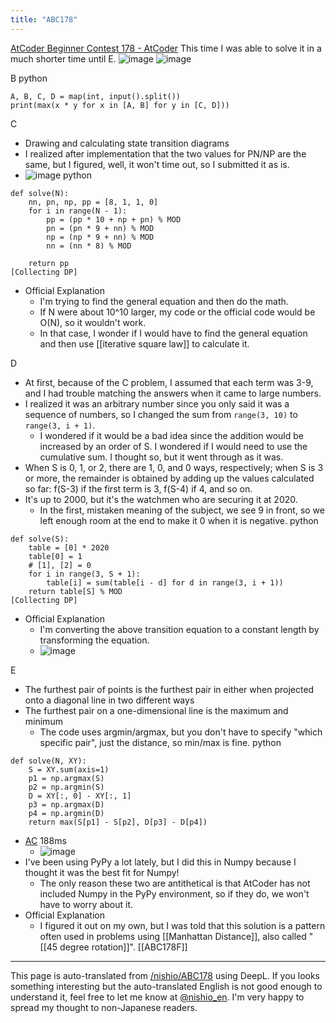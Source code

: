 ```yaml
---
title: "ABC178"
---
```


[AtCoder Beginner Contest 178 - AtCoder](https://atcoder.jp/contests/abc178)
This time I was able to solve it in a much shorter time until E.
![image](https://gyazo.com/57c09e21b8a9b3e3c0b6bc0f73545c95/thumb/1000)
![image](https://gyazo.com/45df0047d1abaafd8b01e9f272eb7b0c/thumb/1000)

B
python

```
A, B, C, D = map(int, input().split())
print(max(x * y for x in [A, B] for y in [C, D]))
```


C
- Drawing and calculating state transition diagrams
- I realized after implementation that the two values for PN/NP are the same, but I figured, well, it won't time out, so I submitted it as is.
- ![image](https://gyazo.com/20f29cbcecb773b285054c7c6b69a665/thumb/1000)
python

```
def solve(N):
    nn, pn, np, pp = [8, 1, 1, 0]
    for i in range(N - 1):
        pp = (pp * 10 + np + pn) % MOD
        pn = (pn * 9 + nn) % MOD
        np = (np * 9 + nn) % MOD
        nn = (nn * 8) % MOD

    return pp
[Collecting DP] 
```

- Official Explanation
    - I'm trying to find the general equation and then do the math.
    - If N were about 10^10 larger, my code or the official code would be O(N), so it wouldn't work.
    - In that case, I wonder if I would have to find the general equation and then use [[iterative square law]] to calculate it.

D
- At first, because of the C problem, I assumed that each term was 3-9, and I had trouble matching the answers when it came to large numbers.
- I realized it was an arbitrary number since you only said it was a sequence of numbers, so I changed the sum from `range(3, 10)` to `range(3, i + 1)`.
    - I wondered if it would be a bad idea since the addition would be increased by an order of S. I wondered if I would need to use the cumulative sum. I thought so, but it went through as it was.
- When S is 0, 1, or 2, there are 1, 0, and 0 ways, respectively; when S is 3 or more, the remainder is obtained by adding up the values calculated so far: f(S-3) if the first term is 3, f(S-4) if 4, and so on.
- It's up to 2000, but it's the watchmen who are securing it at 2020.
    - In the first, mistaken meaning of the subject, we see 9 in front, so we left enough room at the end to make it 0 when it is negative.
python

```
def solve(S):
    table = [0] * 2020
    table[0] = 1
    # [1], [2] = 0
    for i in range(3, S + 1):
        table[i] = sum(table[i - d] for d in range(3, i + 1))
    return table[S] % MOD
[Collecting DP] 
```

- Official Explanation
    - I'm converting the above transition equation to a constant length by transforming the equation.
    - ![image](https://gyazo.com/8b97a305a09a3177bcf64ae72f20056a/thumb/1000)

E
- The furthest pair of points is the furthest pair in either when projected onto a diagonal line in two different ways
- The furthest pair on a one-dimensional line is the maximum and minimum
    - The code uses argmin/argmax, but you don't have to specify "which specific pair", just the distance, so min/max is fine.
python

```
def solve(N, XY):
    S = XY.sum(axis=1)
    p1 = np.argmax(S)
    p2 = np.argmin(S)
    D = XY[:, 0] - XY[:, 1]
    p3 = np.argmax(D)
    p4 = np.argmin(D)
    return max(S[p1] - S[p2], D[p3] - D[p4])
```

- [AC](https://atcoder.jp/contests/abc178/submissions/16704180) 188ms
    - ![image](https://gyazo.com/ebc4a71fdf7ba663577c52f71c7f4570/thumb/1000)
- I've been using PyPy a lot lately, but I did this in Numpy because I thought it was the best fit for Numpy!
    - The only reason these two are antithetical is that AtCoder has not included Numpy in the PyPy environment, so if they do, we won't have to worry about it.
- Official Explanation
    - I figured it out on my own, but I was told that this solution is a pattern often used in problems using [[Manhattan Distance]], also called "[[45 degree rotation]]".
[[ABC178F]]
---
This page is auto-translated from [/nishio/ABC178](https://scrapbox.io/nishio/ABC178) using DeepL. If you looks something interesting but the auto-translated English is not good enough to understand it, feel free to let me know at [@nishio_en](https://twitter.com/nishio_en). I'm very happy to spread my thought to non-Japanese readers.